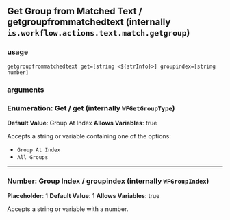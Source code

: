 
## Get Group from Matched Text / getgroupfrommatchedtext (internally `is.workflow.actions.text.match.getgroup`)


### usage
`getgroupfrommatchedtext get=[string <${strInfo}>] groupindex=[string number]`

### arguments
### Enumeration: Get / get (internally `WFGetGroupType`)
**Default Value**: Group At Index
**Allows Variables**: true


Accepts a string 
or variable
containing one of the options:

- `Group At Index`
- `All Groups`

---

### Number: Group Index / groupindex (internally `WFGroupIndex`)
**Placeholder**: 1
**Default Value**: 1
**Allows Variables**: true


Accepts a string 
or variable
with a number.
